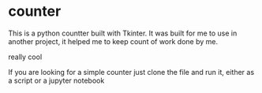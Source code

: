 # counter
This is a python countter built with Tkinter. It was built for me to use in another project, it helped me to keep count of work done by me.

really cool

If you are looking for a simple counter just clone the file and run it, either as a script or a jupyter notebook
